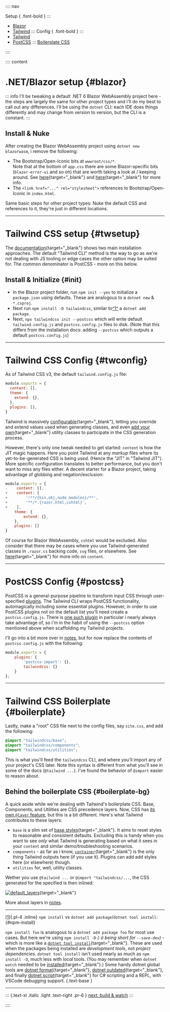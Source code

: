 :::: nav

Setup { .font-bold }
:::
- [Blazor](setup#blazor)
- [Tailwind](setup#twsetup)
:::
Config { .font-bold }
:::
- [Tailwind](setup#twconfig)
- [PostCSS](setup#postcss)
:::
[Boilerplate CSS](setup#boilerplate)

::::

:::: content

# .NET/Blazor setup {#blazor}

::: info
I'll be tweaking a default .NET 6 Blazor WebAssembly project here - the steps are largely the same for other project types and i'll do my best to call out any differences.  I'll be using the `dotnet` CLI: each IDE does things differently and may change from version to version, but the CLI is a constant.
:::

## Install & Nuke

After creating the Blazor WebAssembly project using `dotnet new blazorwasm`, i remove the following:

- The Bootstrap/Open-Iconic bits at `wwwroot/css/*`. \
  Note that at the bottom of `app.css` there are some Blazor-specific bits (`blazor-error-ui` and so on) that are worth taking a look at / keeping around. See [here](https://docs.microsoft.com/en-us/aspnet/core/blazor/fundamentals/handle-errors?view=aspnetcore-6.0#detailed-errors-during-development-for-blazor-webassembly-apps){target="_blank"} and [here](https://docs.microsoft.com/en-us/aspnet/core/blazor/fundamentals/handle-errors?view=aspnetcore-6.0#error-boundaries){target="_blank"} for more info.
- The `<link href="..." rel="stylesheet">` references to Bootstrap/Open-Iconic in `index.html`.

Same basic steps for other project types: Nuke the default CSS and references to it, they're just in different locations.

---

# Tailwind CSS setup {#twsetup}

The [documentation](https://tailwindcss.com/docs/installation){target="_blank"} shows two main installation approaches.  The default "Tailwind CLI" method is the way to go as we're not dealing with JS tooling or edge cases the other option may be suited for.  The common denominator is PostCSS - more on this below.

## Install & Initialize {#init}

- In the Blazor project folder, run `npm init --yes` to initialize a `package.json` using defaults. These are analogous to a `dotnet new` & `*.csproj`.
- Next run `npm install -D tailwindcss`, similar to[^1^](/setup#npm-install) a `dotnet add package`.
- Next, `npx tailwindcss init --postcss` which will write default `tailwind.config.js` and `postcss.config.js` files to disk.  (Note that this differs from the installation docs: adding `--postcss` which outputs a default `postcss.config.js`)

---

# Tailwind CSS Config {#twconfig}

As of Tailwind CSS v3, the default `tailwind.config.js` file:

```javascript:tailwind.config.js
module.exports = {
  content: [],
  theme: {
    extend: {},
  },
  plugins: [],
}
```

Tailwind is massively [configurable](https://tailwindcss.com/docs/configuration){target="_blank"}, letting you override and extend values used when generating classes, and even [add your own](https://tailwindcss.com/docs/adding-new-utilities){target="_blank"} utility classes to participate in the CSS generation process.

However, there's only one tweak needed to get started: `content` is how the JIT magic happens. Here you point Tailwind at any _markup_ files where its yet-to-be-generated CSS is being _used_. (Hence the "JIT" in "Tailwind JIT").  More specific configuration translates to better performance, but you don't want to miss any files either.  A decent starter for a Blazor project, taking advantage of globbing and negation/exclusion:

```javascript:tailwind.config.js
module.exports = { 
-    content: [], 
+    content: [
+        '!**/{bin,obj,node_modules}/**',
+        '**/*.{razor,html,cshtml}',
+    ],
    theme: { 
        extend: {}, 
    }, 
    plugins: [] 
}
```

Of course for Blazor WebAssembly, `cshtml` would be excluded.  Also consider that there may be cases where you use Tailwind-generated classes in `.razor.cs` backing code, `svg` files, or elsewhere.  See [here](https://tailwindcss.com/docs/content-configuration#configuring-source-paths){target="_blank"} for more info on `content`.

---

# PostCSS Config {#postcss}

PostCSS is a general-purpose pipeline to transform input CSS through user-specified [plugins](https://github.com/postcss/postcss/blob/main/docs/plugins.md).  The Tailwind CLI wraps PostCSS functionality, automagically including some essential plugins.  However, in order to use PostCSS plugins not on the default list you'll need create a `postcss.config.js`.  There is [one such plugin](tidy_css#nesting) in particular i nearly always take advantage of, so i'm in the habit of using the `--postcss` option mentioned above when scaffolding my Tailwind projects.

I'll go into a bit more over in [notes](notes#postcss), but for now replace the contents of `postcss.config.js` with the following:

```javascript:postcss.config.js
module.exports = {
    plugins: {
        'postcss-import': {},
        tailwindcss: {}
    }
};
```

---

# Tailwind CSS Boilerplate {#boilerplate}

Lastly, make a "root" CSS file next to the config files, say `site.css`, and add the following:

```css:site.css
@import "tailwindcss/base";
@import "tailwindcss/components";
@import "tailwindcss/utilities";
```

This is what you'll feed the `tailwindcss` CLI, and where you'll import any of your project's CSS later.  Note this syntax is different from what you'll see in some of the docs (`@tailwind ...`).  I've found the behavior of `@import` easier to reason about.

## Behind the boilerplate CSS {#boilerplate-bg}

A quick aside while we're dealing with Tailwind's boilerplate CSS.  Base, Components, and Utilities are CSS precedence layers.  Now, CSS has [its own `@layer` feature](https://developer.mozilla.org/en-US/docs/Web/CSS/@layer), but this is a bit different.  Here's what Tailwind contributes to these layers:

* `base` is a slim set of [base styles](https://tailwindcss.com/docs/preflight){target="_blank"}.  It aims to reset styles to reasonable and consistent defaults.  Excluding this is handy when you want to see *only* what Tailwind is generating based on what it sees in your `content` and similar demo/troubleshooting scenarios.
* `components` - as far as i know, [`container`](https://tailwindcss.com/docs/container){target="_blank"} is the only thing Tailwind outputs here (if you use it).  Plugins can add add styles here (or elsewhere) though.
* `utilities` for, well, utility classes.

Wether you use `@tailwind ...` or `@import "tailwindcss/...`, the CSS generated for the specified is then inlined:

[![default_layers](/images/default_layers.png)](/images/default_layers.png){target="_blank"}

More about layers in [notes](notes#layer).

---

[[1]](/setup#init){.pl-4 .inline} `npm install` vs `dotnet add package`/`dotnet tool install`: {#npm-install}

  `npm install foo` is analogous to a `dotnet add package foo` for most use cases. But here we're using `npm install -D` *(`-D` being short for `--save-dev`)* - which is more like a [`dotnet tool install`](https://docs.microsoft.com/en-us/dotnet/core/tools/dotnet-tool-install){target="_blank"}. These are used when the packages being installed are _development tools_, not _project dependencies_. `dotnet tool install` isn't used nearly as much as `npm install -D`, much less with _local_ tools. (You may remember when `dotnet watch` needed to be [installed](https://www.nuget.org/packages/dotnet-watch){target="_blank"}.) Some handy dotnet global tools are [dotnet format](https://www.nuget.org/packages/dotnet-format/){target="_blank"}, [dotnet outdated](https://www.nuget.org/packages/dotnet-outdated-tool/){target="_blank"}, and finally [dotnet script](https://www.nuget.org/packages/dotnet-script/){target="_blank"} for C# scripting and a REPL, with VSCode debugging support. {.text-base }    

---

::: {.text-xl .italic .light .text-right .pr-6 }
[next: build & watch](/build)
::: 

::::